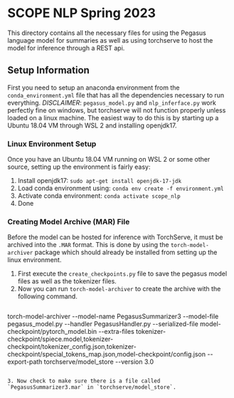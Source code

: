 # SCOPE NLP Spring 2023

This directory contains all the necessary files for using the Pegasus language model for summaries as well as using torchserve to host the model for inference through a REST api.

## Setup Information

First you need to setup an anaconda environment from the `conda_environment.yml` file that has all the dependencies necessary to run everything. *DISCLAIMER*: `pegasus_model.py` and `nlp_inferface.py` work perfectly fine on windows, but torchserve will not function properly unless loaded on a linux machine. The easiest way to do this is by starting up a Ubuntu 18.04 VM through WSL 2 and installing openjdk17.

### Linux Environment Setup

Once you have an Ubuntu 18.04 VM running on WSL 2 or some other source, setting up the environment is fairly easy:

1. Install openjdk17: `sudo apt-get install openjdk-17-jdk`
2. Load conda environment using: `conda env create -f environment.yml`
3. Activate conda environment: `conda activate scope_nlp`
4. Done

### Creating Model Archive (MAR) File

Before the model can be hosted for inference with TorchServe, it must be archived into the `.MAR` format. This is done by using the `torch-model-archiver` package which should already be installed from setting up the linux environment.

1. First execute the `create_checkpoints.py` file to save the pegasus model files as well as the tokenizer files.
2. Now you can run `torch-model-archiver` to create the archive with the following command.

>``` Shell
torch-model-archiver --model-name PegasusSummarizer3 --model-file pegasus_model.py --handler PegasusHandler.py --serialized-file model-checkpoint/pytorch_model.bin --extra-files tokenizer-checkpoint/spiece.model,tokenizer-checkpoint/tokenizer_config.json,tokenizer-checkpoint/special_tokens_map.json,model-checkpoint/config.json --export-path torchserve/model_store --version 3.0
```

3. Now check to make sure there is a file called `PegasusSummarizer3.mar` in `torchserve/model_store`.